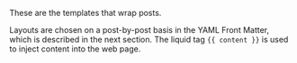 These are the templates that wrap posts.

Layouts are chosen on a post-by-post basis in the YAML Front Matter, which is described in the next section. The liquid tag `{{ content }}` is used to inject content into the web page.